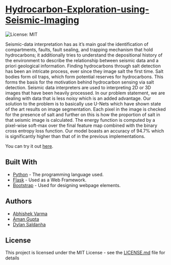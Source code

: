 # [Hydrocarbon-Exploration-using-Seismic-Imaging](https://lit-crag-96627.herokuapp.com/)
![License: MIT](https://img.shields.io/badge/License-MIT-blue.svg)

Seismic-data interpretation has as it’s main goal the identification of compartments, faults, fault sealing, and trapping mechanism that hold hydrocarbons; it additionally tries to understand the depositional history of the environment to describe the relationship between seismic data and a priori geological information. Finding hydrocarbons through salt detection has been an intricate process, ever since they image salt the first time. Salt bodies form oil traps, which form potential reserves for hydrocarbons. This forms the basis for the motivation behind hydrocarbon sensing via salt detection. Seismic data interpreters are used to interpreting 2D or 3D images that have been heavily processed. In our problem statement, we are dealing with data that is less noisy which is an added advantage. Our solution to the problem is to basically use U-Nets which have shown state of the art results on image segmentation. Each pixel in the image is checked for the presence of salt and further on this is how the proportion of salt in that seismic image is calculated. The energy function is computed by a pixel-wise soft-max over the final feature map combined with the binary cross entropy loss function. Our model boasts an accuracy of 94.7% which is significantly higher than that of in the previous implementations.

You can try it out [here](https://lit-crag-96627.herokuapp.com/).

## Built With
* [Python](https://www.python.org/) - The programming language used.
* [Flask](http://flask.pocoo.org/) - Used as a Web Framework.
* [Bootstrap](https://getbootstrap.com/) - Used for designing webpage elements.

## Authors 
* [Abhishek Varma](https://github.com/abhishekvarma16)
* [Aman Gupta](https://github.com/bolleyboll)
* [Dylan Saldanha](https://github.com/SaberSz)

## License
This project is licensed under the MIT License - see the [LICENSE.md](LICENSE) file for details
